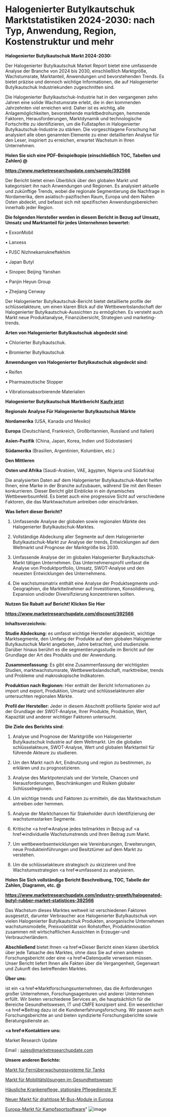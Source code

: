 # Halogenierter Butylkautschuk Marktstatistiken 2024-2030: nach Typ, Anwendung, Region, Kostenstruktur und mehr

<strong>Halogenierter Butylkautschuk Markt 2024-2030:</strong>

Der Halogenierter Butylkautschuk Market Report bietet eine umfassende Analyse der Branche von 2024 bis 2030, einschließlich Marktgröße, Wachstumsrate, Marktanteil, Anwendungen und bevorstehenden Trends. Es bietet präzise und dennoch wichtige Informationen, die auf Halogenierter Butylkautschuk Industriekunden zugeschnitten sind.

Die Halogenierter Butylkautschuk-Industrie hat in den vergangenen zehn Jahren eine solide Wachstumsrate erlebt, die in den kommenden Jahrzehnten viel erreichen wird. Daher ist es wichtig, alle Anlagemöglichkeiten, bevorstehende marktbedrohungen, hemmende Faktoren, Herausforderungen, Marktdynamik und technologische Fortschritte zu identifizieren, um die Fußstapfen in Halogenierter Butylkautschuk-Industrie zu stärken. Die vorgeschlagene Forschung hat analysiert alle oben genannten Elemente zu einer detaillierten Analyse für den Leser, inspiriert zu erreichen, erwartet Wachstum in Ihren Unternehmen.



<strong>Holen Sie sich eine PDF-Beispielkopie (einschließlich TOC, Tabellen und Zahlen) @
</strong>

<strong><a href=https://www.marketresearchupdate.com/sample/392566>

<strong>https://www.marketresearchupdate.com/sample/392566</u></font></a></strong></strong>

Der Bericht bietet einen Überblick über den globalen Markt und kategorisiert ihn nach Anwendungen und Regionen. Es analysiert aktuelle und zukünftige Trends, wobei die regionale Segmentierung die Nachfrage in Nordamerika, dem asiatisch-pazifischen Raum, Europa und dem Nahen Osten abdeckt, und befasst sich mit spezifischen Anwendungsbereichen innerhalb jeder Region.



<strong>Die folgenden Hersteller werden in diesem Bericht in Bezug auf Umsatz, Umsatz und Marktanteil für jedes Unternehmen bewertet:</strong>

• ExxonMobil

• Lanxess

• PJSC Nizhnekamskneftekhim

• Japan Butyl

• Sinopec Beijing Yanshan

• Panjin Heyun Group

• Zhejiang Cenway

Der Halogenierter Butylkautschuk-Bericht bietet detaillierte profile der schlüsselakteure, um einen klaren Blick auf die Wettbewerbslandschaft der Halogenierter Butylkautschuk-Aussichten zu ermöglichen. Es versteht auch Markt neue Produktanalyse, Finanzübersicht, Strategien und marketing-trends.



<strong>Arten von Halogenierter Butylkautschuk abgedeckt sind:</strong>

• Chlorierter Butylkautschuk.

• Bromierter Butylkautschuk



<strong>Anwendungen von Halogenierter Butylkautschuk abgedeckt sind:</strong>

• Reifen

• Pharmazeutische Stopper

• Vibrationsabsorbierende Materialien



<strong>Halogenierter Butylkautschuk Marktbericht <a href=https://www.marketresearchupdate.com/buynow/392566>Kaufe jetzt</a></strong>



<strong>Regionale Analyse Für Halogenierter Butylkautschuk Märkte</strong>



<strong>Nordamerika</strong> (USA, Kanada und Mexiko)



<strong>Europa</strong> (Deutschland, Frankreich, Großbritannien, Russland und Italien)



<strong>Asien-Pazifik</strong> (China, Japan, Korea, Indien und Südostasien)



<strong>Südamerika</strong> (Brasilien, Argentinien, Kolumbien, etc.)



<strong>Den Mittleren</strong> 

<strong>Osten und Afrika</strong> (Saudi-Arabien, VAE, ägypten, Nigeria und Südafrika)

Die analysierten Daten auf dem Halogenierter Butylkautschuk-Markt helfen Ihnen, eine Marke in der Branche aufzubauen, während Sie mit den Riesen konkurrieren. Dieser Bericht gibt Einblicke in ein dynamisches Wettbewerbsumfeld. Es bietet auch eine progressive Sicht auf verschiedene Faktoren, die das Marktwachstum antreiben oder einschränken.



<strong>Was liefert dieser Bericht?</strong>

1. Umfassende Analyse der globalen sowie regionalen Märkte des Halogenierter Butylkautschuk-Marktes.

2. Vollständige Abdeckung aller Segmente auf dem Halogenierter Butylkautschuk-Markt zur Analyse der trends, Entwicklungen auf dem Weltmarkt und Prognose der Marktgröße bis 2030.

3. Umfassende Analyse der im globalen Halogenierter Butylkautschuk-Markt tätigen Unternehmen. Das Unternehmensprofil umfasst die Analyse von Produktportfolio, Umsatz, SWOT-Analyse und den neuesten Entwicklungen des Unternehmens.

4. Die wachstumsmatrix enthält eine Analyse der Produktsegmente und-Geographien, die Marktteilnehmer auf Investitionen, Konsolidierung, Expansion und/oder Diversifizierung konzentrieren sollten.



<strong>Nutzen Sie Rabatt auf Bericht! Klicken Sie Hier
</strong>

<strong><a href=https://www.marketresearchupdate.com/discount/392566>https://www.marketresearchupdate.com/discount/392566</b></u></font></strong></a>



<strong>Inhaltsverzeichnis:</strong>



<strong>Studie Abdeckung:</strong> es umfasst wichtige Hersteller abgedeckt, wichtige Marktsegmente, den Umfang der Produkte auf dem globalen Halogenierter Butylkautschuk Markt angeboten, Jahre betrachtet, und studienziele. Darüber hinaus berührt es die segmentierungsstudie im Bericht auf der Grundlage der Art des Produkts und der Anwendung.



<strong>Zusammenfassung:</strong> Es gibt eine Zusammenfassung der wichtigsten Studien, marktwachstumsrate, Wettbewerbslandschaft, markttreiber, trends und Probleme und makroskopische Indikatoren.



<strong>Produktion nach Regionen:</strong> Hier enthält der Bericht Informationen zu import und export, Produktion, Umsatz und schlüsselakteuren aller untersuchten regionalen Märkte.



<strong>Profil der Hersteller:</strong> Jeder in diesem Abschnitt profilierte Spieler wird auf der Grundlage der SWOT-Analyse, Ihrer Produkte, Produktion, Wert, Kapazität und anderer wichtiger Faktoren untersucht.



<strong>Die Ziele des Berichts sind:</strong>

1) Analyse und Prognose der Marktgröße von Halogenierter Butylkautschuk Industrie auf dem Weltmarkt.
Um die globalen schlüsselakteure, SWOT-Analyse, Wert und globalen Marktanteil für führende Akteure zu studieren.

2) Um den Markt nach Art, Endnutzung und region zu bestimmen, zu erklären und zu prognostizieren.

3) Analyse des Marktpotenzials und der Vorteile, Chancen und Herausforderungen, Beschränkungen und Risiken globaler Schlüsselregionen.

4) Um wichtige trends und Faktoren zu ermitteln, die das Marktwachstum antreiben oder hemmen.

5) Analyse der Marktchancen für Stakeholder durch Identifizierung der wachstumsstarken Segmente.

6) Kritische <a href=>Analyse</a> jedes teilmarktes in Bezug auf <a href=>individuelle</a> Wachstumstrends und Ihren Beitrag zum Markt.

7) Um wettbewerbsentwicklungen wie Vereinbarungen, Erweiterungen, neue Produkteinführungen und Besitztümer auf dem Markt zu verstehen.

8) Um die schlüsselakteure strategisch zu skizzieren und Ihre Wachstumsstrategien <a href=>umfassend</a> zu analysieren.



<strong>Holen Sie Sich vollständige Bericht Beschreibung, TOC, Tabelle der Zahlen, Diagramm, etc. @ </strong>

<strong><a href=https://www.marketresearchupdate.com/industry-growth/halogenated-butyl-rubber-market-statistices-392566>https://www.marketresearchupdate.com/industry-growth/halogenated-butyl-rubber-market-statistices-392566</a></font></strong>

Das Wachstum dieses Marktes weltweit ist verschiedenen Faktoren ausgesetzt, darunter Verbraucher ace Halogenierter Butylkautschuk von vielen Halogenierter Butylkautschuk Produkten, anorganische Unternehmen wachstumsmodelle, Preisvolatilität von Rohstoffen, Produktinnovation zusammen mit wirtschaftlichen Aussichten in Erzeuger-und Verbraucherländern.



<strong>Abschließend</strong> bietet Ihnen <a href=>Dieser</a> Bericht einen klaren überblick über jede Tatsache des Marktes, ohne dass Sie auf einen anderen Forschungsbericht oder eine <a href=>Datenquelle</a> verweisen müssen. Unser Bericht liefert Ihnen alle Fakten über die Vergangenheit, Gegenwart und Zukunft des betreffenden Marktes.



<strong>Über uns:</strong>

 ist ein <a href=>Marktfors</a>chungsunternehmen, das die Anforderungen großer Unternehmen, Forschungsagenturen und anderer Unternehmen erfüllt. Wir bieten verschiedene Services an, die hauptsächlich für die Bereiche Gesundheitswesen, IT und CMFE konzipiert sind. Ein wesentlicher <a href=>Beitrag</a> dazu ist die Kundenerfahrungsforschung. Wir passen auch Forschungsberichte an und bieten syndizierte Forschungsberichte sowie Beratungsdienste an.



<strong><a href=>Kontaktiere uns:</a></strong>

Market Research Update

Email : sales@marketresearchupdate.com



<strong>Unsere anderen Berichte:</strong>

<a href=https://www.linkedin.com/pulse/remote-tank-monitoring-system-market-2023-latest-trending>Markt für Fernüberwachungssysteme für Tanks</a>

<a href=https://www.linkedin.com/pulse/healthcare-mobility-solutions-market>Markt für Mobilitätslösungen im Gesundheitswesen</a>

<a href=https://www.linkedin.com/pulse/home-health-care-residential-nursing-services-1f>Häusliche Krankenpflege, stationäre Pflegedienste 1F</a>

<a href=https://www.linkedin.com/pulse/europe-new-wireless-m-bus-module-market-demand>Neuer Markt für drahtlose M-Bus-Module in Europa</a>

<a href=https://www.linkedin.com/pulse/europe-martial-arts-software-market-trends-kmf1f/>Europa-Markt für Kampfsportsoftware</a>"
![image](https://github.com/Gayatrikarjule/Market-Analysis-361/assets/97346546/33b0446f-c6b0-4cdc-81bb-d65088fc6c4a)
